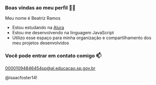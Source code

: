 ### Boas vindas ao meu perfil 💙💙

Meu nome é Beatriz Ramos

- Estou estudando na [Alura](https://www.alura.com.br) 
- Estou me desenvolvendo na linguagem JavaScript
- Utilizo esse espaço para minha organização e compartilhamento dos meu projetos desenvolvidos

### Você pode entrar em contato comigo 📫

00001094846454sp@al.educacao.sp.gov.br

@isaacfoster14!
 
